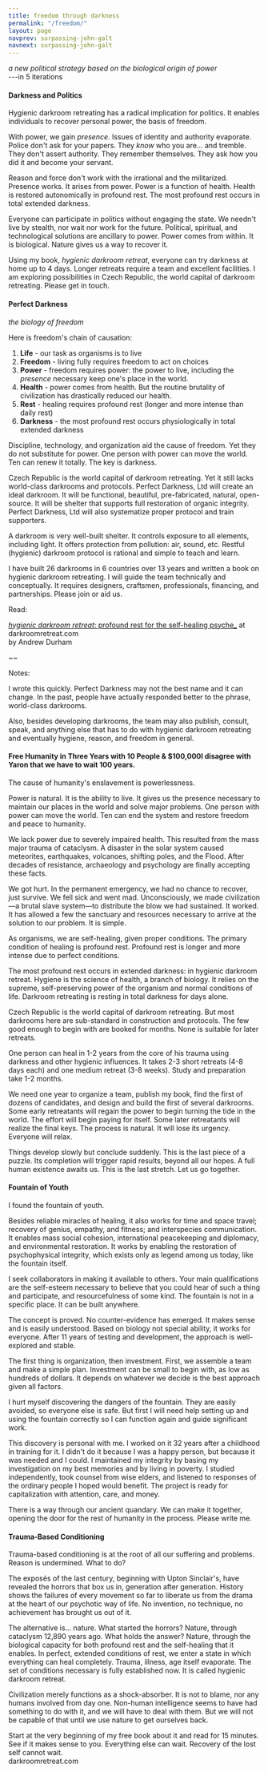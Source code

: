 ```yaml
---
title: freedom through darkness
permalink: "/freedom/"
layout: page
navprev: surpassing-john-galt
navnext: surpassing-john-galt
---
```


_a new political strategy based on the biological origin of power_  
---in 5 iterations

#### Darkness and Politics

Hygienic darkroom retreating has a radical implication for politics. It enables individuals to recover personal power, the basis of freedom.

With power, we gain _presence_. Issues of identity and authority evaporate. Police don't ask for your papers. They _know_ who you are... and tremble. They don't assert authority. They remember themselves. They ask how you did it and become your servant.

Reason and force don't work with the irrational and the militarized. Presence works. It arises from power. Power is a function of health. Health is restored autonomically in profound rest. The most profound rest occurs in total extended darkness.

Everyone can participate in politics without engaging the state. We needn't live by stealth, nor wait nor work for the future. Political, spiritual, and technological solutions are ancillary to power. Power comes from within. It is biological. Nature gives us a way to recover it. 

Using my book, _hygienic darkroom retreat_, everyone can try darkness at home up to 4 days. Longer retreats require a team and excellent facilities. I am exploring possibilities in Czech Republic, the world capital of darkroom retreating. Please get in touch.

#### Perfect Darkness

_the biology of freedom_ 

Here is freedom's chain of causation:

1. **Life** - our task as organisms is to live
2. **Freedom** - living fully requires freedom to act on choices
3. **Power** - freedom requires power: the power to live, including the _presence_ necessary keep one's place
in the world.
4. **Health** - power comes from health. But the routine brutality of
civilization has drastically reduced our health.
5. **Rest** - healing requires profound rest (longer and more intense than daily rest)
6. **Darkness** - the most profound rest occurs physiologically in total
extended darkness

Discipline, technology, and organization aid the cause of freedom. Yet they do not substitute for power. One person with power can move the world. Ten can renew it totally. The key is darkness.

Czech Republic is the world capital of darkroom retreating. Yet it still lacks world-class darkrooms and protocols. Perfect Darkness, Ltd will create an ideal darkroom. It will be functional, beautiful, pre-fabricated, natural, open-source. It will be shelter that supports full restoration of organic integrity. Perfect Darkness, Ltd will also systematize proper protocol and train supporters.

A darkroom is very well-built shelter. It controls exposure to all elements, including light. It offers protection from pollution: air,
sound, etc. Restful (hygienic) darkroom protocol is rational and simple to teach and learn.

I have built 26 darkrooms in 6 countries over 13 years and written a book on hygienic darkroom retreating. I will guide the team
technically and conceptually. It requires designers, craftsmen, professionals, financing, and partnerships.  Please join or aid us.

Read: 

[_hygienic darkroom retreat_: profound rest for the self-healing psyche_](/) at darkroomretreat.com  
by Andrew Durham

~~

Notes: 

I wrote this quickly. Perfect Darkness may not the best name and it can change. In the past, people have actually responded better to the phrase, world-class darkrooms.

Also, besides developing darkrooms, the team may also publish, consult, speak, and anything else that has to do with hygienic
darkroom retreating and eventually hygiene, reason, and freedom in general.

#### Free Humanity in Three Years with 10 People & $100,000I disagree with Yaron that we have to wait 100 years. 

The cause of humanity's enslavement is powerlessness. 

Power is natural. It is the ability to live. It gives us the presence necessary to maintain our places in the world and solve major problems. One person with power can move the world. Ten can end the system and restore freedom and peace to humanity.

We lack power due to severely impaired health. This resulted from the mass major trauma of cataclysm. A disaster in the solar system caused meteorites, earthquakes, volcanoes, shifting poles, and the Flood. After decades of resistance, archaeology and psychology are finally accepting these facts.

We got hurt. In the permanent emergency, we had no chance to recover, just survive. We fell sick and went mad. Unconsciously, we made civilization—a brutal slave system—to distribute the blow we had sustained. It worked. It has allowed a few the sanctuary and resources necessary to arrive at the solution to our problem. It is simple. 

As organisms, we are self-healing, given proper conditions. The primary condition of healing is profound rest. Profound rest is longer and more intense due to perfect conditions.

The most profound rest occurs in extended darkness: in hygienic darkroom retreat. Hygiene is the science of health, a branch of biology. It relies on the supreme, self-preserving power of the organism and normal conditions of life. Darkroom retreating is resting in total darkness for days alone. 

Czech Republic is the world capital of darkroom retreating. But most darkrooms here are sub-standard in construction and protocols. The few good enough to begin with are booked for months. None is suitable for later retreats. 

One person can heal in 1-2 years from the core of his trauma using darkness and other hygienic influences. It takes 2-3 short retreats (4-8 days each) and one medium retreat (3-8 weeks). Study and preparation take 1-2 months.

We need one year to organize a team, publish my book, find the first of dozens of candidates, and design and build the first of several darkrooms. Some early retreatants will regain the power to begin turning the tide in the world. The effort will begin paying for itself. Some later retreatants will realize the final keys. The process is natural. It will lose its urgency. Everyone will relax.

Things develop slowly but conclude suddenly. This is the last piece of a puzzle. Its completion will trigger rapid results, beyond all our hopes. A full human existence awaits us. This is the last stretch. Let us go together.

#### Fountain of Youth

I found the fountain of youth. 

Besides reliable miracles of healing, it also works for time and space travel; recovery of genius, empathy, and fitness; and interspecies communication. It enables mass social cohesion, international peacekeeping and diplomacy, and environmental restoration. It works by enabling the restoration of psychophysical integrity, which exists only as legend among us today, like the fountain itself. 

I seek collaborators in making it available to others. Your main qualifications are the self-esteem necessary to believe that you could hear of such a thing and participate, and resourcefulness of some kind. The fountain is not in a specific place. It can be built anywhere. 

The concept is proved. No counter-evidence has emerged. It makes sense and is easily understood. Based on biology not special ability, it works for everyone. After 11 years of testing and development, the approach is well-explored and stable.

The first thing is organization, then investment. First, we assemble a team and make a simple plan. Investment can be small to begin with, as low as hundreds of dollars. It depends on whatever we decide is the best approach given all factors.

I hurt myself discovering the dangers of the fountain. They are easily avoided, so everyone else is safe. But first I will need help setting up and using the fountain correctly so I can function again and guide significant work.

This discovery is personal with me. I worked on it 32 years after a childhood in training for it. I didn't do it because I was a happy person, but because it was needed and I could. I maintained my integrity by basing my investigation on my best memories and by living in poverty. I studied independently, took counsel from wise elders, and listened to responses of the ordinary people I hoped would benefit. The project is ready for capitalization with attention, care, and money. 

There is a way through our ancient quandary. We can make it together, opening the door for the rest of humanity in the process. Please write me.  

#### Trauma-Based Conditioning

Trauma-based conditioning is at the root of all our suffering and problems. Reason is undermined. What to do?

The exposés of the last century, beginning with Upton Sinclair's, have revealed the horrors that box us in, generation after generation. History shows the failures of every movement so far to liberate us from the drama at the heart of our psychotic way of life. No invention, no technique, no achievement has brought us out of it.

The alternative is... nature. What started the horrors? Nature, through cataclysm 12,890 years ago. What holds the answer? Nature, through the biological capacity for both profound rest and the self-healing that it enables. In perfect, extended conditions of rest, we enter a state in which everything can heal completely. Trauma, illness, age itself evaporate. The set of conditions necessary is fully established now. It is called hygienic darkroom retreat.

Civilization merely functions as a shock-absorber. It is not to blame, nor any humans involved from day one. Non-human intelligence seems to have had something to do with it, and we will have to deal with them. But we will not be capable of that until we use nature to get ourselves back.

Start at the very beginning of my free book about it and read for 15 minutes. See if it makes sense to you. Everything else can wait. Recovery of the lost self cannot wait.  
darkroomretreat.com
